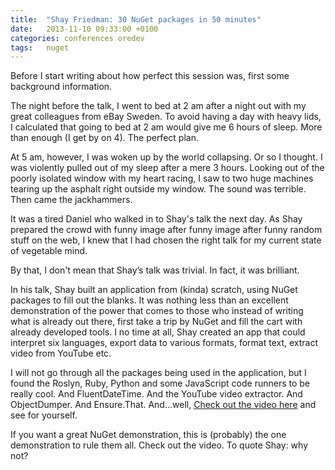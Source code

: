 ```yaml
---
title:  "Shay Friedman: 30 NuGet packages in 50 minutes"
date: 	2013-11-10 09:33:00 +0100
categories: conferences oredev
tags: 	nuget
---
```



Before I start writing about how perfect this session was, first some background
information.

The night before the talk, I went to bed at 2 am after a night out with my great
colleagues from eBay Sweden. To avoid having a day with heavy lids, I calculated
that going to bed at 2 am would give me 6 hours of sleep. More than enough (I get
by on 4). The perfect plan.

At 5 am, however, I was woken up by the world collapsing. Or so I thought. I was
violently pulled out of my sleep after a mere 3 hours. Looking out of the poorly
isolated window with my heart racing, I saw to two huge machines tearing up the
asphalt right outside my window. The sound was terrible. Then came the jackhammers.

It was a tired Daniel who walked in to Shay's talk the next day. As Shay prepared
the crowd with funny image after funny image after funny random stuff on the web,
I knew that I had chosen the right talk for my current state of vegetable mind.

By that, I don't mean that Shay’s talk was trivial. In fact, it was brilliant.

In his talk, Shay built an application from (kinda) scratch, using NuGet packages
to fill out the blanks. It was nothing less than an excellent demonstration of the
power that comes to those who instead of writing what is already out there, first
take a trip by NuGet and fill the cart with already developed tools. I no time at
all, Shay created an app that could interpret six languages, export data to various
formats, format text, extract video from YouTube etc.

I will not go through all the packages being used in the application, but I found
the Roslyn, Ruby, Python and some JavaScript code runners to be really cool. And
FluentDateTime. And the YouTube video extractor. And ObjectDumper. And Ensure.That.
And...well, [Check out the video here](http://oredev.org/oredev2013/2013/videos.html)
and see for yourself.

If you want a great NuGet demonstration, this is (probably) the one demonstration
to rule them all. Check out the video. To quote Shay: why not? 